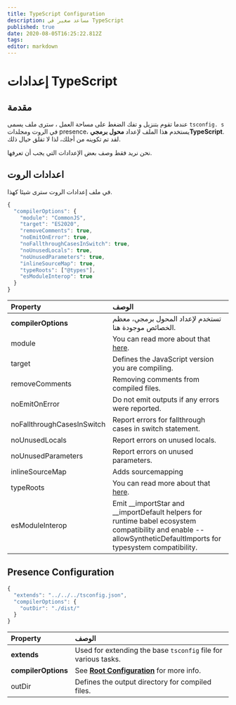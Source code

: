 ```yaml
---
title: TypeScript Configuration
description: مساعد صغير في TypeScript
published: true
date: 2020-08-05T16:25:22.812Z
tags:
editor: markdown
---
```


# إعدادات TypeScript

## مقدمة

عندما تقوم بتنزيل و تفك الضغط على مساحة العمل ، سترى ملف يسمى `tsconfig. s` في الروت ومجلدات presence، يستخدم هذا الملف لإعداد **محول برمجيTypeScript**. لقد تم تكوينه من أجلك، لذا لا تقلق حيال ذلك.

نحن نريد فقط وصف بعض الإعدادات التي يجب أن تعرفها.

## اعدادات الروت

في ملف إعدادات الروت سترى شيئا كهذا.

```javascript
{
  "compilerOptions": {
    "module": "CommonJS",
    "target": "ES2020",
    "removeComments": true,
    "noEmitOnError": true,
    "noFallthroughCasesInSwitch": true,
    "noUnusedLocals": true,
    "noUnusedParameters": true,
    "inlineSourceMap": true,
    "typeRoots": ["@types"],
    "esModuleInterop": true
  }
}
```

| Property                   | الوصف                                                                                                                                                               |
|:-------------------------- |:------------------------------------------------------------------------------------------------------------------------------------------------------------------- |
| **compilerOptions**        | تستخدم لإعداد المحول برمجي، معظم الخصائص موجودة هنا.                                                                                                                |
| module                     | You can read more about that [here](https://www.typescriptlang.org/docs/handbook/modules.html).                                                                     |
| target                     | Defines the JavaScript version you are compiling.                                                                                                                   |
| removeComments             | Removing comments from compiled files.                                                                                                                              |
| noEmitOnError              | Do not emit outputs if any errors were reported.                                                                                                                    |
| noFallthroughCasesInSwitch | Report errors for fallthrough cases in switch statement.                                                                                                            |
| noUnusedLocals             | Report errors on unused locals.                                                                                                                                     |
| noUnusedParameters         | Report errors on unused parameters.                                                                                                                                 |
| inlineSourceMap            | Adds sourcemapping                                                                                                                                                  |
| typeRoots                  | You can read more about that [here](https://www.typescriptlang.org/docs/handbook/tsconfig-json.html#types-typeroots-and-types).                                     |
| esModuleInterop            | Emit __importStar and __importDefault helpers for runtime babel ecosystem compatibility and enable --allowSyntheticDefaultImports for typesystem compatibility. |

## Presence Configuration

```javascript
{
  "extends": "../../../tsconfig.json",
  "compilerOptions": {
    "outDir": "./dist/"
  }
}
```

| Property            | الوصف                                                                                  |
|:------------------- |:-------------------------------------------------------------------------------------- |
| **extends**         | Used for extending the base `tsconfig` file for various tasks.                         |
| **compilerOptions** | See [**Root Configuration**](/dev/presence/tsconfig#root-configuration) for more info. |
| outDir              | Defines the output directory for compiled files.                                       |
